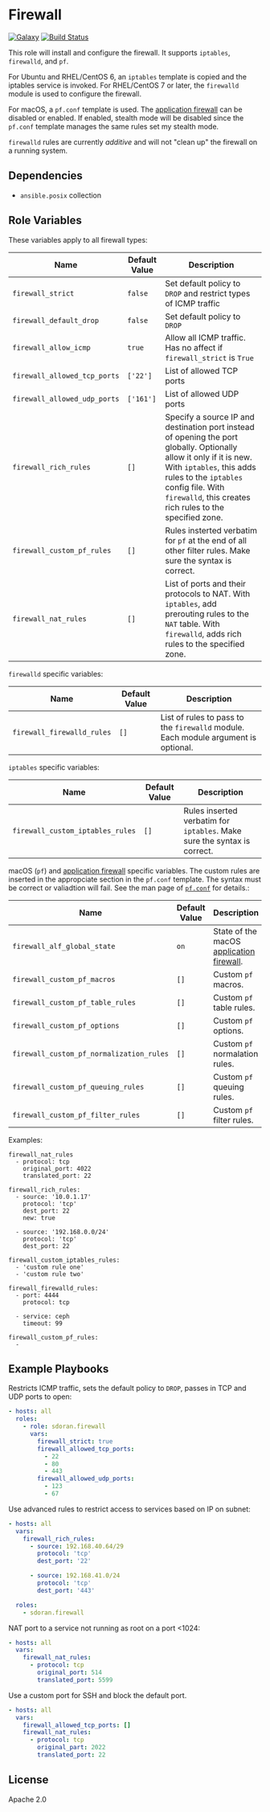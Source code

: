 Firewall
=========
[![Galaxy](https://img.shields.io/badge/galaxy-samdoran.firewall-blue.svg?style=flat)](https://galaxy.ansible.com/samdoran/firewall)
[![Build Status](https://dev.azure.com/samdoran/ansible-role-firewall/_apis/build/status/samdoran.ansible-role-firewall?branchName=master)](https://dev.azure.com/samdoran/ansible-role-firewall/_build/latest?definitionId=1&branchName=master)

This role will install and configure the firewall. It supports `iptables`, `firewalld`, and `pf`.

For Ubuntu and RHEL/CentOS 6, an `iptables` template is copied and the iptables service is invoked. For RHEL/CentOS 7 or later, the `firewalld` module is used to configure the firewall.

For macOS, a `pf.conf` template is used. The [application firewall][_alf] can be disabled or enabled. If enabled, stealth mode will be disabled since the `pf.conf` template manages the same rules set my stealth mode.

`firewalld` rules are currently _additive_ and will not "clean up" the firewall on a running system.

Dependencies
------------

- `ansible.posix` collection

Role Variables
--------------

These variables apply to all firewall types:

|   Name               | Default Value | Description                                                      |
|----------------------|---------------|------------------------------------------------------------------|
| `firewall_strict`    | `false`         | Set default policy to `DROP` and restrict types of ICMP traffic  |
| `firewall_default_drop`    | `false`  | Set default policy to `DROP`  |
| `firewall_allow_icmp` | `true` | Allow all ICMP traffic. Has no affect if `firewall_strict` is `True` |
| `firewall_allowed_tcp_ports` | `['22']` | List of allowed TCP ports |
| `firewall_allowed_udp_ports` | `['161'] `| List of allowed UDP ports |
| `firewall_rich_rules` | `[]` | Specify a source IP and destination port instead of opening the port globally. Optionally allow it only if it is new. With `iptables`, this adds rules to the `iptables` config file. With `firewalld`, this creates rich rules to the specified zone. |
| `firewall_custom_pf_rules` | `[]` | Rules insterted verbatim for `pf` at the end of all other filter rules. Make sure the syntax is correct. |
| `firewall_nat_rules` | `[]` | List of ports and their protocols to NAT. With `iptables`, add prerouting rules to the `NAT` table. With `firewalld`, adds rich rules to the specified zone. |


`firewalld` specific variables:

|   Name               | Default Value | Description                                                      |
|----------------------|---------------|------------------------------------------------------------------|
| `firewall_firewalld_rules` | `[]` | List of rules to pass to the `firewalld` module. Each module argument is optional. |

`iptables` specific variables:

|   Name               | Default Value | Description                                                      |
|----------------------|---------------|------------------------------------------------------------------|
| `firewall_custom_iptables_rules` | `[]` | Rules inserted verbatim for `iptables`. Make sure the syntax is correct. |

macOS (`pf`) and [application firewall][_alf] specific variables. The custom rules are inserted in the appropciate section in the `pf.conf` template. The syntax must be correct or valiadtion will fail. See the man page of [`pf.conf`](https://man.openbsd.org/pf.conf.5) for details.:

|   Name               | Default Value | Description                                                      |
|----------------------|---------------|------------------------------------------------------------------|
| `firewall_alf_global_state` | `on` | State of the macOS [application firewall][_alf]. |
| `firewall_custom_pf_macros` | `[]` | Custom `pf` macros. |
| `firewall_custom_pf_table_rules` | `[]` | Custom `pf` table rules. |
| `firewall_custom_pf_options` | `[]` | Custom `pf` options. |
| `firewall_custom_pf_normalization_rules` | `[]` | Custom `pf` normalation rules. |
| `firewall_custom_pf_queuing_rules` | `[]` | Custom `pf` queuing rules. |
| `firewall_custom_pf_filter_rules` | `[]` | Custom `pf` filter rules. |

Examples:

    firewall_nat_rules
      - protocol: tcp
        original_port: 4022
        translated_port: 22

    firewall_rich_rules:
      - source: '10.0.1.17'
        protocol: 'tcp'
        dest_port: 22
        new: true

      - source: '192.168.0.0/24'
        protocol: 'tcp'
        dest_port: 22

    firewall_custom_iptables_rules:
      - 'custom rule one'
      - 'custom rule two'

    firewall_firewalld_rules:
      - port: 4444
        protocol: tcp

      - service: ceph
        timeout: 99

    firewall_custom_pf_rules:
      -


Example Playbooks
----------------

Restricts ICMP traffic, sets the default policy to `DROP`, passes in TCP and UDP ports to open:

```yaml
- hosts: all
  roles:
    - role: sdoran.firewall
      vars:
        firewall_strict: true
        firewall_allowed_tcp_ports:
          - 22
          - 80
          - 443
        firewall_allowed_udp_ports:
          - 123
          - 67
```

Use advanced rules to restrict access to services based on IP on subnet:

```yaml
- hosts: all
  vars:
    firewall_rich_rules:
      - source: 192.168.40.64/29
        protocol: 'tcp'
        dest_port: '22'

      - source: 192.168.41.0/24
        protocol: 'tcp'
        dest_port: '443'

  roles:
    - sdoran.firewall
```

NAT port to a service not running as root on a port <1024:

```yaml
- hosts: all
  vars:
    firewall_nat_rules:
      - protocol: tcp
        original_port: 514
        translated_port: 5599
```

Use a custom port for SSH and block the default port.

```yaml
- hosts: all
  vars:
    firewall_allowed_tcp_ports: []
    firewall_nat_rules:
      - protocol: tcp
        original_part: 2022
        translated_port: 22
```

License
-------

Apache 2.0


[_alf]: https://support.apple.com/en-us/HT201642
